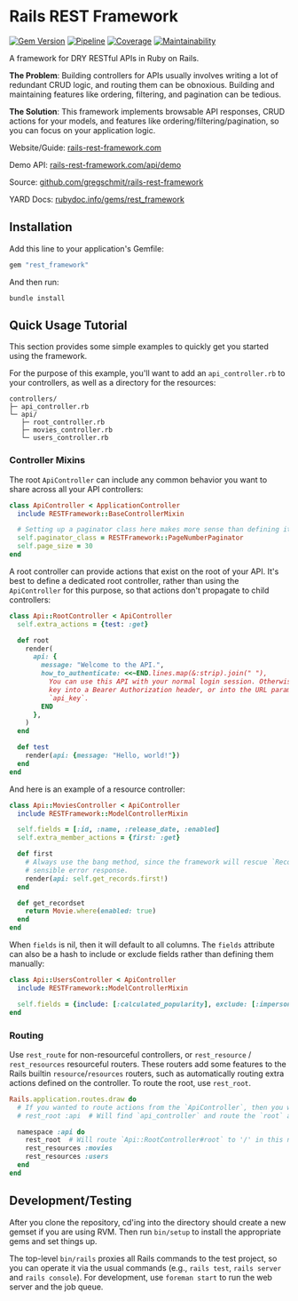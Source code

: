 # Rails REST Framework

[![Gem Version](https://badge.fury.io/rb/rest_framework.svg)](https://badge.fury.io/rb/rest_framework)
[![Pipeline](https://github.com/gregschmit/rails-rest-framework/actions/workflows/pipeline.yml/badge.svg)](https://github.com/gregschmit/rails-rest-framework/actions/workflows/pipeline.yml)
[![Coverage](https://coveralls.io/repos/github/gregschmit/rails-rest-framework/badge.svg?branch=master)](https://coveralls.io/github/gregschmit/rails-rest-framework?branch=master)
[![Maintainability](https://api.codeclimate.com/v1/badges/ba5df7706cb544d78555/maintainability)](https://codeclimate.com/github/gregschmit/rails-rest-framework/maintainability)

A framework for DRY RESTful APIs in Ruby on Rails.

**The Problem**: Building controllers for APIs usually involves writing a lot of redundant CRUD
logic, and routing them can be obnoxious. Building and maintaining features like ordering,
filtering, and pagination can be tedious.

**The Solution**: This framework implements browsable API responses, CRUD actions for your models,
and features like ordering/filtering/pagination, so you can focus on your application logic.

Website/Guide: [rails-rest-framework.com](https://rails-rest-framework.com)

Demo API: [rails-rest-framework.com/api/demo](https://rails-rest-framework.com/api/demo)

Source: [github.com/gregschmit/rails-rest-framework](https://github.com/gregschmit/rails-rest-framework)

YARD Docs: [rubydoc.info/gems/rest_framework](https://rubydoc.info/gems/rest_framework)

## Installation

Add this line to your application's Gemfile:

```ruby
gem "rest_framework"
```

And then run:

```shell
bundle install
```

## Quick Usage Tutorial

This section provides some simple examples to quickly get you started using the framework.

For the purpose of this example, you'll want to add an `api_controller.rb` to your controllers, as
well as a directory for the resources:

```text
controllers/
├─ api_controller.rb
└─ api/
   ├─ root_controller.rb
   ├─ movies_controller.rb
   └─ users_controller.rb
```

### Controller Mixins

The root `ApiController` can include any common behavior you want to share across all your API
controllers:

```ruby
class ApiController < ApplicationController
  include RESTFramework::BaseControllerMixin

  # Setting up a paginator class here makes more sense than defining it on every child controller.
  self.paginator_class = RESTFramework::PageNumberPaginator
  self.page_size = 30
end
```

A root controller can provide actions that exist on the root of your API. It's best to define a
dedicated root controller, rather than using the `ApiController` for this purpose, so that actions
don't propagate to child controllers:

```ruby
class Api::RootController < ApiController
  self.extra_actions = {test: :get}

  def root
    render(
      api: {
        message: "Welcome to the API.",
        how_to_authenticate: <<~END.lines.map(&:strip).join(" "),
          You can use this API with your normal login session. Otherwise, you can insert your API
          key into a Bearer Authorization header, or into the URL parameters with the name
          `api_key`.
        END
      },
    )
  end

  def test
    render(api: {message: "Hello, world!"})
  end
end
```

And here is an example of a resource controller:

```ruby
class Api::MoviesController < ApiController
  include RESTFramework::ModelControllerMixin

  self.fields = [:id, :name, :release_date, :enabled]
  self.extra_member_actions = {first: :get}

  def first
    # Always use the bang method, since the framework will rescue `RecordNotFound` and return a
    # sensible error response.
    render(api: self.get_records.first!)
  end

  def get_recordset
    return Movie.where(enabled: true)
  end
end
```

When `fields` is nil, then it will default to all columns. The `fields` attribute can also be a hash
to include or exclude fields rather than defining them manually:

```ruby
class Api::UsersController < ApiController
  include RESTFramework::ModelControllerMixin

  self.fields = {include: [:calculated_popularity], exclude: [:impersonation_token]}
end
```

### Routing

Use `rest_route` for non-resourceful controllers, or `rest_resource` / `rest_resources` resourceful
routers. These routers add some features to the Rails builtin `resource`/`resources` routers, such
as automatically routing extra actions defined on the controller. To route the root, use
`rest_root`.

```ruby
Rails.application.routes.draw do
  # If you wanted to route actions from the `ApiController`, then you would use this:
  # rest_root :api  # Will find `api_controller` and route the `root` action to '/api'.

  namespace :api do
    rest_root  # Will route `Api::RootController#root` to '/' in this namespace ('/api').
    rest_resources :movies
    rest_resources :users
  end
end
```

## Development/Testing

After you clone the repository, cd'ing into the directory should create a new gemset if you are
using RVM. Then run `bin/setup` to install the appropriate gems and set things up.

The top-level `bin/rails` proxies all Rails commands to the test project, so you can operate it via
the usual commands (e.g., `rails test`, `rails server` and `rails console`). For development, use
`foreman start` to run the web server and the job queue.
